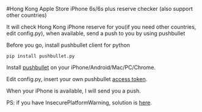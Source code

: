 #Hong Kong Apple Store iPhone 6s/6s plus reserve checker (also support other countries)

It will check Hong Kong iPhone reserve for you(if you need other countries, edit config.py), when available, send a push to you by using pushbullet

Before you go, install pushbullet client for python
```
pip install pushbullet.py
```

Install [pushbullet][1] on your iPhone/Android/Mac/PC/Chrome.

Edit config.py, insert your own pushbullet [access token][2].

When your iPhone is available, I will send you a push.

PS: if you have InsecurePlatformWarning, solution is [here][3].

[1]: https://www.pushbullet.com
[2]: https://www.pushbullet.com/#settings/account
[3]: http://stackoverflow.com/a/29202163